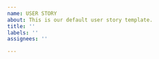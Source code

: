 ```yaml
---
name: USER STORY
about: This is our default user story template.
title: ''
labels: ''
assignees: ''

---
```



